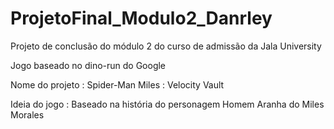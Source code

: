 # ProjetoFinal_Modulo2_Danrley

Projeto de conclusão do módulo 2 do curso de admissão da Jala University

Jogo baseado no dino-run do Google 

Nome do projeto : Spider-Man Miles : Velocity Vault 

Ideia do jogo : Baseado na história do personagem Homem Aranha do Miles Morales 
